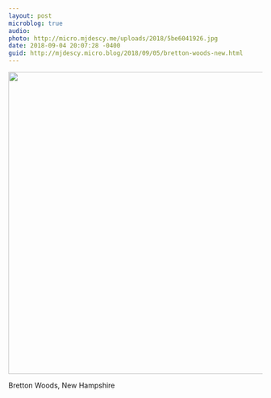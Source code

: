 ```yaml
---
layout: post
microblog: true
audio: 
photo: http://micro.mjdescy.me/uploads/2018/5be6041926.jpg
date: 2018-09-04 20:07:28 -0400
guid: http://mjdescy.micro.blog/2018/09/05/bretton-woods-new.html
---
```

<a href="http://micro.mjdescy.me/uploads/2018/5be6041926.jpg"><img src="http://micro.mjdescy.me/uploads/2018/5be6041926.jpg" width="600" height="337" style="height: auto;" class="sunlit_image" /></a>

Bretton Woods, New Hampshire

